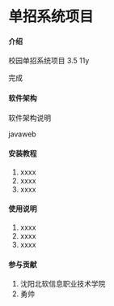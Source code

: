 # 单招系统项目

#### 介绍
校园单招系统项目
3.5 11y

完成
#### 软件架构
软件架构说明

javaweb

#### 安装教程

1.  xxxx
2.  xxxx
3.  xxxx

#### 使用说明

1.  xxxx
2.  xxxx
3.  xxxx

#### 参与贡献

1.  沈阳北软信息职业技术学院
2.  勇帅

